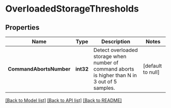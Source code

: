 # OverloadedStorageThresholds

## Properties
Name | Type | Description | Notes
------------ | ------------- | ------------- | -------------
**CommandAbortsNumber** | **int32** | Detect overloaded storage when number of command aborts is higher than N in 3 out of 5 samples. | [default to null]

[[Back to Model list]](../README.md#documentation-for-models) [[Back to API list]](../README.md#documentation-for-api-endpoints) [[Back to README]](../README.md)


